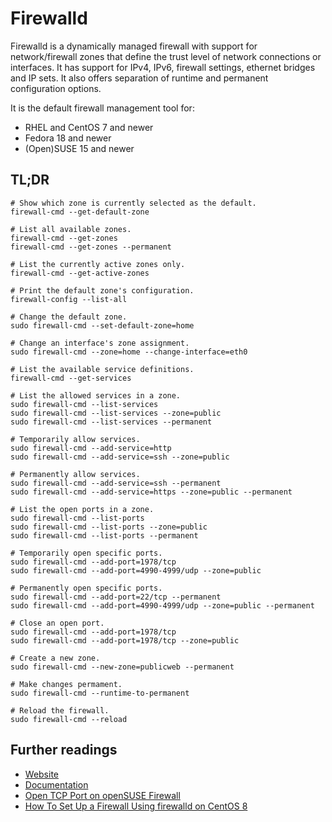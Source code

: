 # Firewalld

Firewalld is a dynamically managed firewall with support for network/firewall zones that define the trust level of network connections or interfaces. It has support for IPv4, IPv6, firewall settings, ethernet bridges and IP sets. It also offers separation of runtime and permanent configuration options.

It is the default firewall management tool for:
- RHEL and CentOS 7 and newer
- Fedora 18 and newer
- (Open)SUSE 15 and newer

## TL;DR

```shell
# Show which zone is currently selected as the default.
firewall-cmd --get-default-zone

# List all available zones.
firewall-cmd --get-zones
firewall-cmd --get-zones --permanent

# List the currently active zones only.
firewall-cmd --get-active-zones

# Print the default zone's configuration.
firewall-config --list-all

# Change the default zone.
sudo firewall-cmd --set-default-zone=home

# Change an interface's zone assignment.
sudo firewall-cmd --zone=home --change-interface=eth0

# List the available service definitions.
firewall-cmd --get-services

# List the allowed services in a zone.
sudo firewall-cmd --list-services
sudo firewall-cmd --list-services --zone=public
sudo firewall-cmd --list-services --permanent

# Temporarily allow services.
sudo firewall-cmd --add-service=http
sudo firewall-cmd --add-service=ssh --zone=public

# Permanently allow services.
sudo firewall-cmd --add-service=ssh --permanent
sudo firewall-cmd --add-service=https --zone=public --permanent

# List the open ports in a zone.
sudo firewall-cmd --list-ports
sudo firewall-cmd --list-ports --zone=public
sudo firewall-cmd --list-ports --permanent

# Temporarily open specific ports.
sudo firewall-cmd --add-port=1978/tcp
sudo firewall-cmd --add-port=4990-4999/udp --zone=public

# Permanently open specific ports.
sudo firewall-cmd --add-port=22/tcp --permanent
sudo firewall-cmd --add-port=4990-4999/udp --zone=public --permanent

# Close an open port.
sudo firewall-cmd --add-port=1978/tcp
sudo firewall-cmd --add-port=1978/tcp --zone=public

# Create a new zone.
sudo firewall-cmd --new-zone=publicweb --permanent

# Make changes permament.
sudo firewall-cmd --runtime-to-permanent

# Reload the firewall.
sudo firewall-cmd --reload
```

## Further readings

- [Website]
- [Documentation]
- [Open TCP Port on openSUSE Firewall]
- [How To Set Up a Firewall Using firewalld on CentOS 8]

[documentation]: https://firewalld.org/documentation/
[website]: https://firewalld.org/

[how to set up a firewall using firewalld on centos 8]: https://www.digitalocean.com/community/tutorials/how-to-set-up-a-firewall-using-firewalld-on-centos-8
[open tcp port on opensuse firewall]: https://vazhavandan.blogspot.com/2020/08/open-tcp-port-on-opensuse-firewall.html
